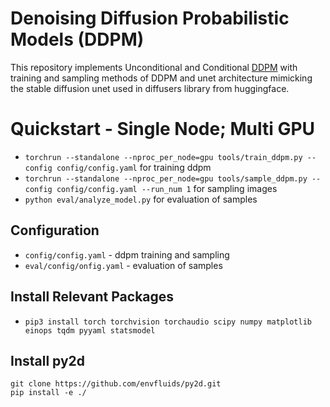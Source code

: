 Denoising Diffusion Probabilistic Models (DDPM)
========

This repository implements Unconditional and Conditional [DDPM](https://arxiv.org/abs/2006.11239) with training and sampling methods of DDPM and unet architecture mimicking the stable diffusion unet used in diffusers library from huggingface.

# Quickstart - Single Node; Multi GPU
* ```torchrun --standalone --nproc_per_node=gpu tools/train_ddpm.py --config config/config.yaml``` for training ddpm
* ```torchrun --standalone --nproc_per_node=gpu tools/sample_ddpm.py --config config/config.yaml --run_num 1``` for sampling images
* ```python eval/analyze_model.py``` for evaluation of samples 

## Configuration
* ```config/config.yaml``` - ddpm training and sampling
* ```eval/config/onfig.yaml``` - evaluation of samples

## Install Relevant Packages
* ```pip3 install torch torchvision torchaudio scipy numpy matplotlib einops tqdm pyyaml statsmodel```

## Install py2d
```
git clone https://github.com/envfluids/py2d.git
pip install -e ./
```
